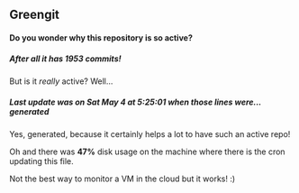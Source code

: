 ## Greengit

#### Do you wonder why this repository is so active?

##### After all it has 1953 commits!

But is it *really* active? Well...

##### Last update was on Sat May 4 at 5:25:01 when those lines were... generated

Yes, generated, because it certainly helps a lot to have such an active repo!

Oh and there was **47%** disk usage on the machine
where there is the cron updating this file.

Not the best way to monitor a VM in the cloud but it works! :)
